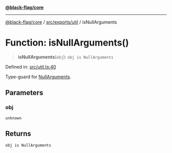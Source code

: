[**@black-flag/core**](../../../../README.md)

***

[@black-flag/core](../../../../README.md) / [src/exports/util](../README.md) / isNullArguments

# Function: isNullArguments()

> **isNullArguments**(`obj`): `obj is NullArguments`

Defined in: [src/util.ts:40](https://github.com/Xunnamius/black-flag/blob/54f69b5502007e20a8937998cea6e285d5db6d7c/src/util.ts#L40)

Type-guard for [NullArguments](../../type-aliases/NullArguments.md).

## Parameters

### obj

`unknown`

## Returns

`obj is NullArguments`
